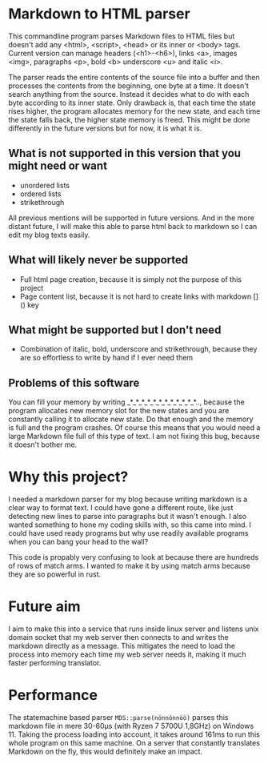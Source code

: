 # Markdown to HTML parser

This commandline program parses Markdown files to HTML files but doesn't add any \<html\>, \<script\>, \<head\> or its inner or \<body\> tags. Current version can manage headers (\<h1\>-\<h6\>), links \<a\>, images \<img\>, paragraphs \<p\>, bold \<b\> underscore \<u\> and italic \<i\>.

The parser reads the entire contents of the source file into a buffer and then processes the contents from the beginning, one byte at a time. It doesn't search anything from the source. Instead it decides what to do with each byte according to its inner state. Only drawback is, that each time the state rises higher, the program allocates memory for the new state, and each time the state falls back, the higher state memory is freed. This might be done differently in the future versions but for now, it is what it is.

## What is not supported in this version that you might need or want

- unordered lists
- ordered lists
- strikethrough

All previous mentions will be supported in future versions. And in the more distant future, I will make this able to parse html back to markdown so I can edit my blog texts easily.

## What will likely never be supported

- Full html page creation, because it is simply not the purpose of this project
- Page content list, because it is not hard to create links with markdown \[\]\(\) key

## What might be supported but I don't need

- Combination of italic, bold, underscore and strikethrough, because they are so effortless to write by hand if I ever need them

## Problems of this software

You can fill your memory by writing \_\*\_\*\_\*\_\*\_\*\_\*\_\*\_\*\_\*\_\*\_\*\_\*.., because the program allocates new memory slot for the new states and you are constantly calling it to allocate new state. Do that enough and the memory is full and the program crashes. Of course this means that you would need a large Markdown file full of this type of text. I am not fixing this bug, because it doesn't bother me.

# Why this project?

I needed a markdown parser for my blog because writing markdown is a clear way to format text. I could have gone a different route, like just detecting new lines to parse into paragraphs but it wasn't enough. I also wanted something to hone my coding skills with, so this came into mind. I could have used ready programs but why use readily available programs when you can bang your head to the wall?

This code is propably very confusing to look at because there are hundreds of rows of match arms. I wanted to make it by using match arms because they are so powerful in rust.

# Future aim

I aim to make this into a service that runs inside linux server and listens unix domain socket that my web server then connects to and writes the markdown directly as a message. This mitigates the need to load the process into memory each time my web server needs it, making it much faster performing translator.

# Performance

The statemachine based parser `MDS::parse(nönnönnöö)` parses this markdown file in mere 30-60µs (with Ryzen 7 5700U 1,8GHz) on Windows 11. Taking the process loading into account, it takes around 161ms to run this whole program on this same machine. On a server that constantly translates Markdown on the fly, this would definitely make an impact.
